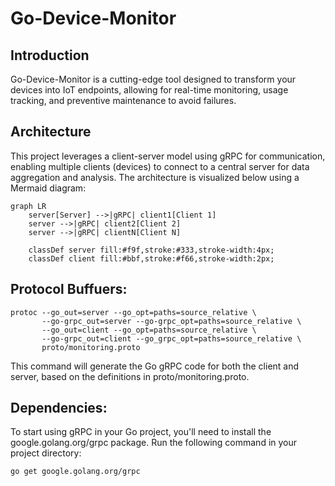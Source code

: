 # Go-Device-Monitor

## Introduction
Go-Device-Monitor is a cutting-edge tool designed to transform your devices into IoT endpoints, allowing for real-time monitoring, usage tracking, and preventive maintenance to avoid failures.

## Architecture
This project leverages a client-server model using gRPC for communication, enabling multiple clients (devices) to connect to a central server for data aggregation and analysis. The architecture is visualized below using a Mermaid diagram:

```mermaid
graph LR
    server[Server] -->|gRPC| client1[Client 1]
    server -->|gRPC| client2[Client 2]
    server -->|gRPC| clientN[Client N]

    classDef server fill:#f9f,stroke:#333,stroke-width:4px;
    classDef client fill:#bbf,stroke:#f66,stroke-width:2px;
```


## Protocol Buffuers:

```shell
protoc --go_out=server --go_opt=paths=source_relative \
       --go-grpc_out=server --go-grpc_opt=paths=source_relative \
       --go_out=client --go_opt=paths=source_relative \
       --go-grpc_out=client --go_grpc_opt=paths=source_relative \
       proto/monitoring.proto
```

This command will generate the Go gRPC code for both the client and server, based on the definitions in proto/monitoring.proto.

## Dependencies:

To start using gRPC in your Go project, you'll need to install the google.golang.org/grpc package. Run the following command in your project directory:


```shell
go get google.golang.org/grpc
```


